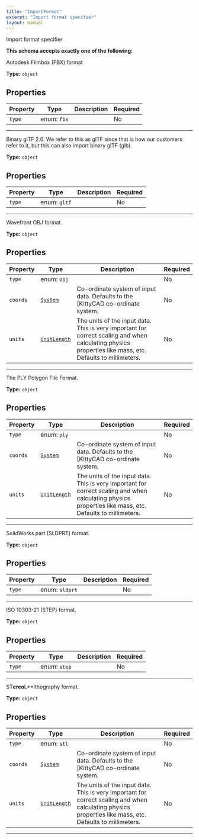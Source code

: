 ```yaml
---
title: "ImportFormat"
excerpt: "Import format specifier"
layout: manual
---
```


Import format specifier





**This schema accepts exactly one of the following:**

Autodesk Filmbox (FBX) format

**Type:** `object`





## Properties

| Property | Type | Description | Required |
|----------|------|-------------|----------|
| `type` |enum: `fbx`|  | No |


----
Binary glTF 2.0. We refer to this as glTF since that is how our customers refer to it, but this can also import binary glTF (glb).

**Type:** `object`





## Properties

| Property | Type | Description | Required |
|----------|------|-------------|----------|
| `type` |enum: `gltf`|  | No |


----
Wavefront OBJ format.

**Type:** `object`





## Properties

| Property | Type | Description | Required |
|----------|------|-------------|----------|
| `type` |enum: `obj`|  | No |
| `coords` |[`System`](/docs/kcl/types/System)| Co-ordinate system of input data. Defaults to the [KittyCAD co-ordinate system. | No |
| `units` |[`UnitLength`](/docs/kcl/types/UnitLength)| The units of the input data. This is very important for correct scaling and when calculating physics properties like mass, etc. Defaults to millimeters. | No |


----
The PLY Polygon File Format.

**Type:** `object`





## Properties

| Property | Type | Description | Required |
|----------|------|-------------|----------|
| `type` |enum: `ply`|  | No |
| `coords` |[`System`](/docs/kcl/types/System)| Co-ordinate system of input data. Defaults to the [KittyCAD co-ordinate system. | No |
| `units` |[`UnitLength`](/docs/kcl/types/UnitLength)| The units of the input data. This is very important for correct scaling and when calculating physics properties like mass, etc. Defaults to millimeters. | No |


----
SolidWorks part (SLDPRT) format.

**Type:** `object`





## Properties

| Property | Type | Description | Required |
|----------|------|-------------|----------|
| `type` |enum: `sldprt`|  | No |


----
ISO 10303-21 (STEP) format.

**Type:** `object`





## Properties

| Property | Type | Description | Required |
|----------|------|-------------|----------|
| `type` |enum: `step`|  | No |


----
ST**ereo**L**ithography format.

**Type:** `object`





## Properties

| Property | Type | Description | Required |
|----------|------|-------------|----------|
| `type` |enum: `stl`|  | No |
| `coords` |[`System`](/docs/kcl/types/System)| Co-ordinate system of input data. Defaults to the [KittyCAD co-ordinate system. | No |
| `units` |[`UnitLength`](/docs/kcl/types/UnitLength)| The units of the input data. This is very important for correct scaling and when calculating physics properties like mass, etc. Defaults to millimeters. | No |


----




